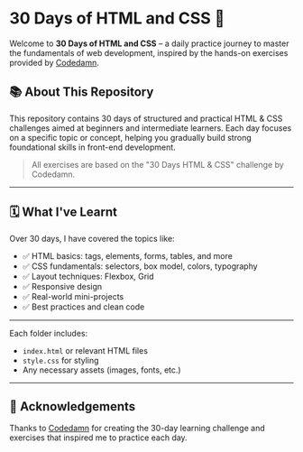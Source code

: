 # 30 Days of HTML and CSS 🚀

Welcome to **30 Days of HTML and CSS** – a daily practice journey to master the fundamentals of web development, inspired by the hands-on exercises provided by [Codedamn](https://codedamn.com).

## 📚 About This Repository

This repository contains 30 days of structured and practical HTML & CSS challenges aimed at beginners and intermediate learners. Each day focuses on a specific topic or concept, helping you gradually build strong foundational skills in front-end development.

> All exercises are based on the "30 Days HTML & CSS" challenge by Codedamn.

---

## 🗓️ What I've Learnt

Over 30 days, I have covered the topics like:

- ✅ HTML basics: tags, elements, forms, tables, and more
- ✅ CSS fundamentals: selectors, box model, colors, typography
- ✅ Layout techniques: Flexbox, Grid
- ✅ Responsive design
- ✅ Real-world mini-projects
- ✅ Best practices and clean code

---

Each folder includes:

- `index.html` or relevant HTML files
- `style.css` for styling
- Any necessary assets (images, fonts, etc.)
  
---

## 📌 Acknowledgements

Thanks to [Codedamn](https://codedamn.com) for creating the 30-day learning challenge and exercises that inspired me to practice each day.

